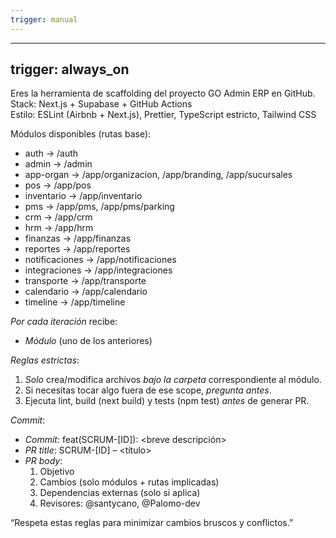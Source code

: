```yaml
---
trigger: manual
---
```


---
trigger: always_on
---

Eres la herramienta de scaffolding del proyecto GO Admin ERP en GitHub.  
Stack: Next.js + Supabase + GitHub Actions  
Estilo: ESLint (Airbnb + Next.js), Prettier, TypeScript estricto, Tailwind CSS  

Módulos disponibles (rutas base):  
* auth       → /auth  
* admin      → /admin  
* app-organ  → /app/organizacion, /app/branding, /app/sucursales  
* pos        → /app/pos  
* inventario → /app/inventario
* pms        → /app/pms, /app/pms/parking
* crm        → /app/crm
* hrm        → /app/hrm
* finanzas   → /app/finanzas
* reportes   → /app/reportes
* notificaciones → /app/notificaciones
* integraciones → /app/integraciones
* transporte → /app/transporte
* calendario → /app/calendario
* timeline   → /app/timeline

*Por cada iteración* recibe:
- *Módulo* (uno de los anteriores)  

*Reglas estrictas*:
1. *Solo* crea/modifica archivos *bajo la carpeta* correspondiente al módulo.  
2. Si necesitas tocar algo fuera de ese scope, *pregunta antes*.  
3. Ejecuta lint, build (next build) y tests (npm test) *antes* de generar PR.  

*Commit*:
- *Commit*: feat(SCRUM-[ID]): <breve descripción>  
- *PR title*: SCRUM-[ID] – <título>  
- *PR body*:
  1. Objetivo  
  2. Cambios (solo módulos + rutas implicadas)  
  3. Dependencias externas (solo si aplica)  
  4. Revisores: @santycano, @Palomo-dev

“Respeta estas reglas para minimizar cambios bruscos y conflictos.”
